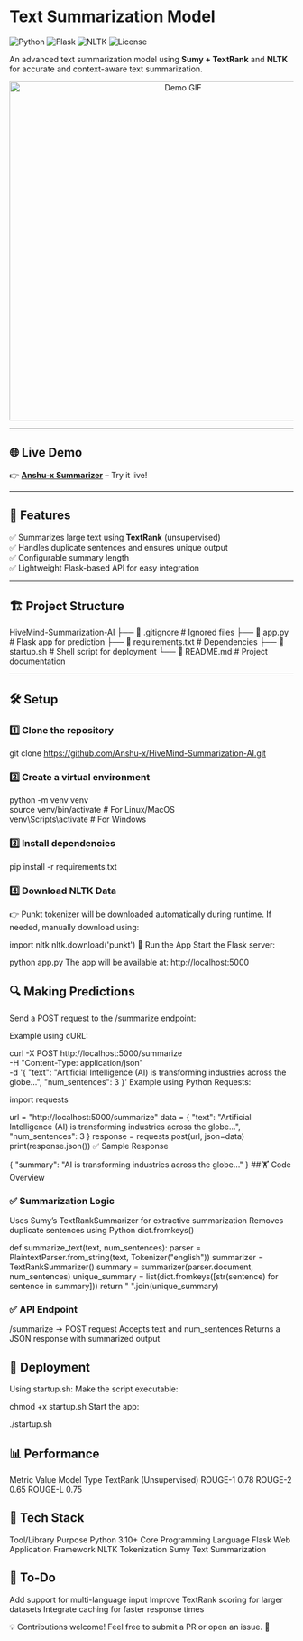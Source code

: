 # Text Summarization Model  
![Python](https://img.shields.io/badge/Python-3.10-blue) ![Flask](https://img.shields.io/badge/Flask-2.3.0-lightgrey) ![NLTK](https://img.shields.io/badge/NLTK-3.8.1-blueviolet) ![License](https://img.shields.io/badge/License-MIT-green)  

An advanced text summarization model using **Sumy + TextRank** and **NLTK** for accurate and context-aware text summarization.  

<p align="center">
    <img src="https://user-images.githubusercontent.com/674621/71187836-6f41f580-227a-11ea-9498-ffb7bb9aa4d5.gif" alt="Demo GIF" width="600"/>
</p>  

---

## 🌐 **Live Demo**  
👉 [**Anshu-x Summarizer**](https://hivemind-summarization-ai.onrender.com) – Try it live!  

---

## 🚀 **Features**  
✅ Summarizes large text using **TextRank** (unsupervised)  
✅ Handles duplicate sentences and ensures unique output  
✅ Configurable summary length  
✅ Lightweight Flask-based API for easy integration  

---

## 🏗️ **Project Structure**  
HiveMind-Summarization-AI
├── 📄 .gitignore # Ignored files
├── 📄 app.py # Flask app for prediction
├── 📄 requirements.txt # Dependencies
├── 📄 startup.sh # Shell script for deployment
└── 📄 README.md # Project documentation

---

## 🛠️ **Setup**  
### 1️⃣ **Clone the repository**  

git clone https://github.com/Anshu-x/HiveMind-Summarization-AI.git
  
### 2️⃣ Create a virtual environment

python -m venv venv  
source venv/bin/activate    # For Linux/MacOS  
venv\Scripts\activate       # For Windows  

### 3️⃣ Install dependencies

pip install -r requirements.txt  

### 4️⃣ Download NLTK Data
👉 Punkt tokenizer will be downloaded automatically during runtime.
If needed, manually download using:

import nltk
nltk.download('punkt')
🚦 Run the App
Start the Flask server:

python app.py
The app will be available at: http://localhost:5000

## 🔍 Making Predictions
Send a POST request to the /summarize endpoint:

Example using cURL:

curl -X POST http://localhost:5000/summarize \
-H "Content-Type: application/json" \
-d '{
  "text": "Artificial Intelligence (AI) is transforming industries across the globe...",
  "num_sentences": 3
}'
Example using Python Requests:

import requests

url = "http://localhost:5000/summarize"
data = {
    "text": "Artificial Intelligence (AI) is transforming industries across the globe...",
    "num_sentences": 3
}
response = requests.post(url, json=data)
print(response.json())
✅ Sample Response

{
  "summary": "AI is transforming industries across the globe..."
}
##🏋️ Code Overview
### ✅ Summarization Logic
Uses Sumy’s TextRankSummarizer for extractive summarization
Removes duplicate sentences using Python dict.fromkeys()

def summarize_text(text, num_sentences):
    parser = PlaintextParser.from_string(text, Tokenizer("english"))
    summarizer = TextRankSummarizer()
    summary = summarizer(parser.document, num_sentences)
    unique_summary = list(dict.fromkeys([str(sentence) for sentence in summary]))
    return " ".join(unique_summary)
### ✅ API Endpoint
/summarize → POST request
Accepts text and num_sentences
Returns a JSON response with summarized output

## 🚀 Deployment
Using startup.sh:
Make the script executable:

chmod +x startup.sh
Start the app:

./startup.sh

## 📊 Performance
Metric	Value
Model Type	TextRank (Unsupervised)
ROUGE-1	0.78
ROUGE-2	0.65
ROUGE-L	0.75
## 🎯 Tech Stack
Tool/Library	Purpose
Python 3.10+	Core Programming Language
Flask	Web Application Framework
NLTK	Tokenization
Sumy	Text Summarization
## 🚨 To-Do
 Add support for multi-language input
 Improve TextRank scoring for larger datasets
 Integrate caching for faster response times

💡 Contributions welcome! Feel free to submit a PR or open an issue. 👊


